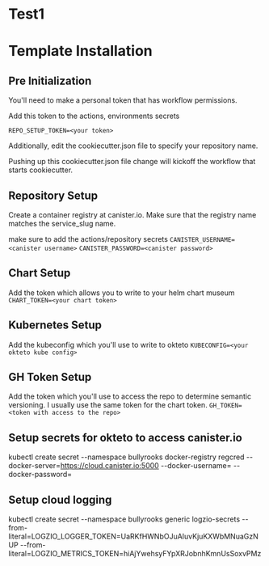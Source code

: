 # Test1

# Template Installation
## Pre Initialization
You'll need to make a personal token that has workflow permissions.

Add this token to the actions, environments secrets

`REPO_SETUP_TOKEN=<your token>`

Additionally, edit the cookiecutter.json file to specify your repository
name.  

Pushing up this cookiecutter.json file change will kickoff the workflow
that starts cookiecutter.

## Repository Setup
Create a container registry at canister.io.  Make sure that the 
registry name matches the service_slug name.

make sure to add the actions/repository secrets
`CANISTER_USERNAME=<canister username>`
`CANISTER_PASSWORD=<canister password>`

## Chart Setup
Add the token which allows you to write to your helm chart museum
`CHART_TOKEN=<your chart token>`

## Kubernetes Setup
Add the kubeconfig which you'll use to write to okteto
`KUBECONFIG=<your okteto kube config>`

## GH Token Setup
Add the token which you'll use to access the repo to determine semantic versioning.  I usually
use the same token for the chart token.
`GH_TOKEN=<token with access to the repo>`

## Setup secrets for okteto to access canister.io
kubectl create secret --namespace bullyrooks docker-registry regcred --docker-server=https://cloud.canister.io:5000 --docker-username=<canister username> --docker-password=<canister password>

## Setup cloud logging
kubectl create secret --namespace bullyrooks generic logzio-secrets --from-literal=LOGZIO_LOGGER_TOKEN=UaRKfHWNbOJuAIuvKjuKXWbMNuaGzNUP --from-literal=LOGZIO_METRICS_TOKEN=hiAjYwehsyFYpXRJobnhKmnUsSoxvPMz
